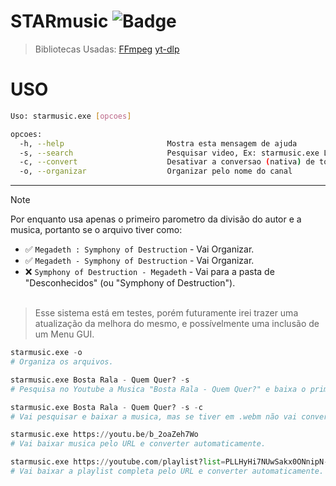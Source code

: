 # STARmusic ![Badge](https://img.shields.io/static/v1?label=cpp&message=Linguagem&color=blue&style=for-the-badge&logo=cpp)
> Bibliotecas Usadas: [FFmpeg](https://github.com/FFmpeg/FFmpeg) [yt-dlp](https://github.com/yt-dlp/yt-dlp)

# USO
```bash
Uso: starmusic.exe [opcoes]

opcoes:
  -h, --help                       Mostra esta mensagem de ajuda
  -s, --search                     Pesquisar video, Ex: starmusic.exe Love Hurts (1976) -s
  -c, --convert                    Desativar a conversao (nativa) de todos os arquivos .webm em .mp3
  -o, --organizar                  Organizar pelo nome do canal
```

---
> [!NOTE]
> Por enquanto usa apenas o primeiro parometro da divisão do autor e a musica, portanto se o arquivo tiver como:</br>
> - ✅ `Megadeth : Symphony of Destruction`  - Vai Organizar.</br>
> - ✅ `Megadeth - Symphony of Destruction`  - Vai Organizar.</br>
> - ❌ `Symphony of Destruction - Megadeth`  - Vai para a pasta de "Desconhecidos" (ou "Symphony of Destruction").</br></br>
> > Esse sistema está em testes, porém futuramente irei trazer uma atualização da melhora do mesmo, e possívelmente uma inclusão de um Menu GUI.

```python
starmusic.exe -o
# Organiza os arquivos.

starmusic.exe Bosta Rala - Quem Quer? -s
# Pesquisa no Youtube a Musica "Bosta Rala - Quem Quer?" e baixa o primeiro resultado.

starmusic.exe Bosta Rala - Quem Quer? -s -c
# Vai pesquisar e baixar a musica, mas se tiver em .webm não vai converter.

starmusic.exe https://youtu.be/b_2oaZeh7Wo
# Vai baixar musica pelo URL e converter automaticamente.

starmusic.exe https://youtube.com/playlist?list=PLLHyHi7NUwSakx0ONnipN-SoTRWxztStO
# Vai baixar a playlist completa pelo URL e converter automaticamente.
```

